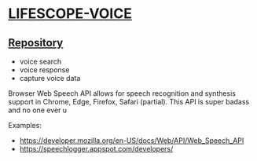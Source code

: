 # [LIFESCOPE-VOICE](https://github.com/LifeScopeLabs/lifescope-voice)

## [Repository](https://github.com/LifeScopeLabs/lifescope-voice)

- voice search
- voice response
- capture voice data

Browser Web Speech API allows for speech recognition and synthesis support in Chrome, Edge, Firefox, Safari (partial). This API is super badass and no one ever u

Examples:
- https://developer.mozilla.org/en-US/docs/Web/API/Web_Speech_API
- https://speechlogger.appspot.com/developers/


<!--stackedit_data:
eyJoaXN0b3J5IjpbLTg5NDc0MDUxNCwtNDYyNDM5NjQ2LC0xND
c1OTA1NzcyLDE2NTQxOTE5ODVdfQ==
-->